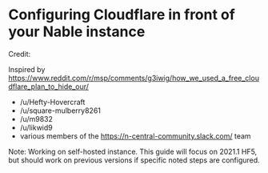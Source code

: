 # Configuring Cloudflare in front of your Nable instance

Credit:

Inspired by https://www.reddit.com/r/msp/comments/g3iwig/how_we_used_a_free_cloudflare_plan_to_hide_our/

* /u/Hefty-Hovercraft
* /u/square-mulberry8261
* /u/m9832
* /u/likwid9
* various members of the https://n-central-community.slack.com/ team

Note: Working on self-hosted instance.  This guide will focus on 2021.1 HF5, but should work on previous versions if specific noted steps are configured.
